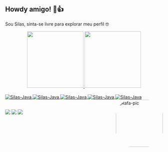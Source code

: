 ## Howdy amigo! 🤠👍 
Sou Silas, sinta-se livre para explorar meu perfil 🤓
<div align="center">
  <a href="https://github.com/Dogoso">
  <img height="180em" src="https://github-readme-stats.vercel.app/api?username=Dogoso&show_icons=true&theme=dark&include_all_commits=true&count_private=true"/>
  <img height="180em" src="https://github-readme-stats.vercel.app/api/top-langs/?username=Dogoso&layout=compact&langs_count=7&theme=dark"/>
</div>
<div style="display: inline_block"><br>
  <img align="center" alt="Silas-Java" src="https://img.icons8.com/color/48/000000/java-coffee-cup-logo--v2.png">
  <img align="center" alt="Silas-Java" src="https://img.icons8.com/color/48/000000/spring-logo.png">
  <img align="center" alt="Silas-Java" src="https://img.icons8.com/color/48/000000/html-5--v1.png">
  <img align="center" alt="Silas-Java" src="https://img.icons8.com/color/48/000000/css3.png">
  <img align="center" alt="Silas-Java" src="https://img.icons8.com/color/48/000000/javascript--v1.png">
  <img align="right" alt="Rafa-pic" height="150" style="border-radius:50px;" src="https://media.discordapp.net/attachments/601118494527848498/913992807662911508/unknown.png?width=468&height=468">
</div>

<br>
  
<div> 
  
  <a href="https://www.codewars.com/users/silassslago" target="_blank"><img src="https://img.shields.io/badge/Codewars-B1361E?style=for-the-badge&logo=Codewars&logoColor=white" target="_blank"></a>
  <a href="https://twitter.com/SilasDogoso" target="_blank"><img src="https://img.shields.io/badge/Twitter-1DA1F2?style=for-the-badge&logo=twitter&logoColor=white" target="_blank"></a>
  <a href="https://www.instagram.com/silasdogoso/" target="_blank"><img src="https://img.shields.io/badge/-Instagram-%23E4405F?style=for-the-badge&logo=instagram&logoColor=white" target="_blank"></a>
</div>
